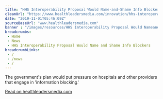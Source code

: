 ```yaml
--- 
title: "HHS Interoperability Proposal Would Name-and-Shame Info Blockers "
cleanUrl: "https://www.healthleadersmedia.com/innovation/hhs-interoperability-proposal-would-name-and-shame-info-blockers"
date: "2019-11-01T05:46:09Z"
sourceBaseUrl: "www.healthleadersmedia.com"
banner : "/images/resources/HHS Interoperability Proposal Would NameandShame Info Blockers.png"
breadcrumbs:
 - Home
 - News
 - HHS Interoperability Proposal Would Name and Shame Info Blockers
breadcrumbLinks:
 - / 
 - /news
 - / 
---
```

The government's plan would put pressure on hospitals and other providers that engage in 'information blocking.'  
  
[Read on healthleadersmedia.com](https://www.healthleadersmedia.com/innovation/hhs-interoperability-proposal-would-name-and-shame-info-blockers)
